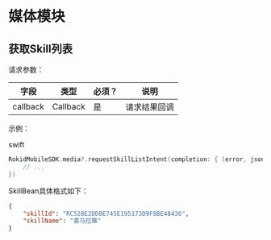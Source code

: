 # 媒体模块

## 获取Skill列表
 请求参数：
 
| 字段    | 类型   | 必须？| 说明 |
| ------ | ----- | ----- | ----- |
| callback | Callback | 是 | 请求结果回调 |
示例：

swift

```swift
RokidMobileSDK.media?.requestSkillListIntent(completion: { (error, json) in
    // ...
})
```
SkillBean具体格式如下：

```json
{
    "skillId": "RC528E2DD8E745E195173D9F8BE48436",
    "skillName": "喜马拉雅"
}
```

